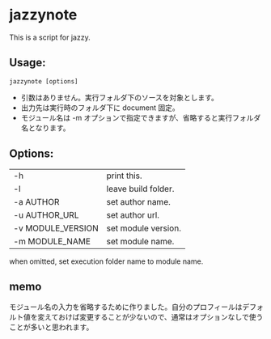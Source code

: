 # jazzynote
This is a script for jazzy.

## Usage:
```
jazzynote [options]
```

- 引数はありません。実行フォルダ下のソースを対象とします。
- 出力先は実行時のフォルダ下に document 固定。
- モジュール名は -m オプションで指定できますが、省略すると実行フォルダ名となります。

## Options:

|                   |                     |
| :---------------- | :------------------ |
| -h                | print this.         |
| -l                | leave build folder. |
| -a AUTHOR         | set author name.    |
| -u AUTHOR_URL     | set author url.     |
| -v MODULE_VERSION | set module version. |
| -m MODULE_NAME    | set module name.    |


when omitted, set execution folder name to module name.

## memo
モジュール名の入力を省略するために作りました。自分のプロフィールはデフォルト値を変えておけば変更することが少ないので、通常はオプションなしで使うことが多いと思われます。